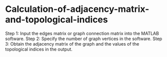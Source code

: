 # Calculation-of-adjacency-matrix-and-topological-indices
Step 1: Input the edges matrix or graph connection matrix into the MATLAB software.  Step 2: Specify the number of graph vertices in the software.  Step 3: Obtain the adjacency matrix of the graph and the values of the topological indices in the output.

